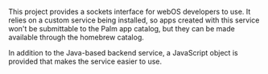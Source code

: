 This project provides a sockets interface for webOS developers to use. It relies on a custom service being installed, so apps created with this service won't be submittable to the Palm app catalog, but they can be made available through the homebrew catalog.

In addition to the Java-based backend service, a JavaScript object is provided that makes the service easier to use.